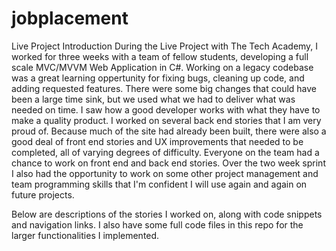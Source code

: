# jobplacement
Live Project
Introduction
During the Live Project with The Tech Academy, I worked for three weeks with a team of fellow students, developing a full scale MVC/MVVM Web Application in C#. Working on a legacy codebase was a great learning oppertunity for fixing bugs, cleaning up code, and adding requested features. There were some big changes that could have been a large time sink, but we used what we had to deliver what was needed on time. I saw how a good developer works with what they have to make a quality product. I worked on several back end stories that I am very proud of. Because much of the site had already been built, there were also a good deal of front end stories and UX improvements that needed to be completed, all of varying degrees of difficulty. Everyone on the team had a chance to work on front end and back end stories. Over the two week sprint I also had the opportunity to work on some other project management and team programming skills that I'm confident I will use again and again on future projects.

Below are descriptions of the stories I worked on, along with code snippets and navigation links. I also have some full code files in this repo for the larger functionalities I implemented.
